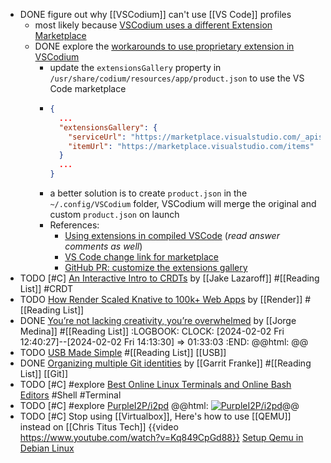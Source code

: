 - DONE figure out why [[VSCodium]] can't use [[VS Code]] profiles
	- most likely because [VSCodium uses a different Extension Marketplace](https://github.com/VSCodium/vscodium#extensions-and-the-marketplace)
	- DONE explore the [workarounds to use proprietary extension in VSCodium](https://github.com/VSCodium/vscodium#extensions-and-the-marketplace)
		- update the `extensionsGallery` property in `/usr/share/codium/resources/app/product.json` to use the VS Code marketplace
		- ```json
		  {
		    ...
		    "extensionsGallery": {
		      "serviceUrl": "https://marketplace.visualstudio.com/_apis/public/gallery",
		      "itemUrl": "https://marketplace.visualstudio.com/items"
		    }
		    ...
		  }
		  ```
		- a better solution is to create `product.json` in the `~/.config/VSCodium` folder, VSCodium will merge the original and custom `product.json` on launch
		- References:
			- [Using extensions in compiled VSCode](https://stackoverflow.com/a/62697535/7753274)
			  (*read answer comments as well*)
			- [VS Code change link for marketplace](https://stackoverflow.com/a/75141057/7753274)
			- [GitHub PR: customize the extensions gallery](https://github.com/VSCodium/vscodium/pull/674)
- TODO [#C] [An Interactive Intro to CRDTs](https://jakelazaroff.com/words/an-interactive-intro-to-crdts/) by [[Jake Lazaroff]] #[[Reading List]] #CRDT
- TODO [How Render Scaled Knative to 100k+ Web Apps](https://render.com/blog/knative) by [[Render]] #[[Reading List]]
- DONE [You’re not lacking creativity, you’re overwhelmed](https://newsletter.thejorgemedina.com/p/youre-not-lacking-creativity-youre) by [[Jorge Medina]] #[[Reading List]]
  :LOGBOOK:
  CLOCK: [2024-02-02 Fri 12:40:27]--[2024-02-02 Fri 14:13:30] =>  01:33:03
  :END:
  @@html: <img src="https://substackcdn.com/image/fetch/w_1456,c_limit,f_webp,q_auto:good,fl_progressive:steep/https%3A%2F%2Fsubstack-post-media.s3.amazonaws.com%2Fpublic%2Fimages%2F90ee7dae-eb04-4a0e-96bb-5b83087069d6_1400x750.png" alt="" class="article-cover" />@@
- TODO [USB Made Simple](https://www.usbmadesimple.co.uk/) #[[Reading List]] [[USB]]
- DONE [Organizing multiple Git identities](https://garrit.xyz/posts/2023-10-13-organizing-multiple-git-identities) by [[Garrit Franke]] #[[Reading List]] [[Git]]
- TODO [#C] #explore [Best Online Linux Terminals and Online Bash Editors](https://itsfoss.com/online-linux-terminals/) #Shell #Terminal
- TODO [#C] #explore [PurpleI2P/i2pd](https://github.com/PurpleI2P/i2pd) 
  @@html: <a href="https://github.com/PurpleI2P/i2pd"><img src="https://github-readme-stats-astronomer.vercel.app/api/pin/?username=PurpleI2P&repo=i2pd&theme=tokyonight" alt="PurpleI2P/i2pd"/></a>@@
- TODO [#C] Stop using [[Virtualbox]], Here's how to use [[QEMU]] instead on [[Chris Titus Tech]]
  {{video https://www.youtube.com/watch?v=Kq849CpGd88}}
  [Setup Qemu in Debian Linux](https://christitus.com/vm-setup-in-linux/)